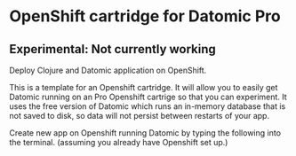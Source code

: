 # OpenShift cartridge for Datomic Pro


## Experimental: Not currently working

Deploy Clojure and Datomic application on OpenShift.

This is a template for an Openshift cartridge. It will allow you to easily get Datomic running on an Pro Openshift cartrige so that you can experiment. It uses the free version of Datomic which runs an in-memory database that is not saved to disk, so data will not persist between restarts of your app.

Create new app on Openshift running Datomic by typing the following into the terminal. (assuming you already have Openshift set up.)



```




```

